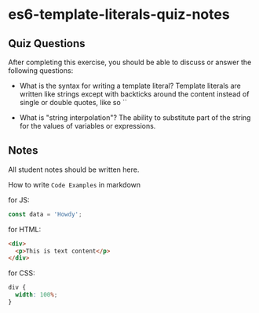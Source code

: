 # es6-template-literals-quiz-notes

## Quiz Questions

After completing this exercise, you should be able to discuss or answer the following questions:

- What is the syntax for writing a template literal?
  Template literals are written like strings except with backticks around the content instead of single or double quotes, like so ``

- What is "string interpolation"?
  The ability to substitute part of the string for the values of variables or expressions.

## Notes

All student notes should be written here.

How to write `Code Examples` in markdown

for JS:

```javascript
const data = 'Howdy';
```

for HTML:

```html
<div>
  <p>This is text content</p>
</div>
```

for CSS:

```css
div {
  width: 100%;
}
```
